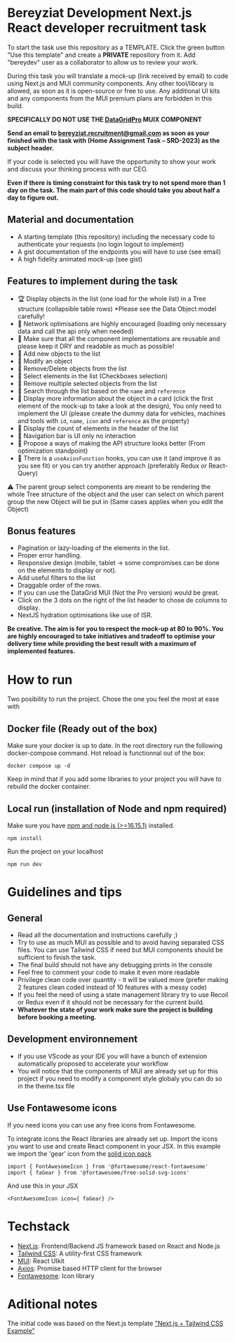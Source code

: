 # Bereyziat Development Next.js React developer recruitment task

To start the task use this repository as a TEMPLATE. Click the green button "Use this template" and create a **PRIVATE** repository from it. Add "bereydev" user as a collaborator to allow us to review your work.

During this task you will translate a mock-up (link received by email) to code using Next.js and MUI community components. Any other tool/library is allowed, as soon as it is open-source or free to use. Any additional UI kits and any components from the MUI premium plans are forbidden in this build.

**SPECIFICALLY DO NOT USE THE [DataGridPro](https://mui.com/x/react-data-grid/) MUIX COMPONENT**

**Send an email to bereyziat.recruitment@gmail.com as soon as your finished with the task with (Home Assignment Task – SRD-2023) as the subject header.**

If your code is selected you will have the opportunity to show your work and discuss your thinking process with our CEO.

**Even if there is timing constraint for this task try to not spend more than 1 day on the task. The main part of this code should take you about half a day to figure out.**

## Material and documentation

- A starting template (this repository) including the necessary code to authenticate your requests (no login logout to implement)
- A gist documentation of the endpoints you will have to use (see email)
- A high fidelity animated mock-up (see gist)

## Features to implement during the task

- 🏆 Display objects in the list (one load for the whole list) in a Tree structure (collapsible table rows) *Please see the Data Object model carefully!
- 🌟 Network optimisations are highly encouraged (loading only necessary data and call the api only when needed)
- 🌟 Make sure that all the component implementations are reusable and please keep it DRY and readable as much as possible!
- 🔰 Add new objects to the list
- 🔰 Modify an object
- 🔰 Remove/Delete objects from the list
- 🔰 Select elements in the list (Checkboxes selection)
- 🔰 Remove multiple selected objects from the list
- 🔰 Search through the list based on the `name` and `reference`
- 🔰 Display more information about the object in a card (click the first element of the mock-up to take a look at the design), You only need to implement the UI (please create the dummy data for vehicles, machines and tools with `id`, `name`, `icon` and `reference` as the property)
- 🔰 Display the count of elements in the header of the list
- 🔰 Navigation bar is UI only no interaction
- 🌟 Propose a ways of making the API structure looks better (From optimization standpoint)
- 🌟 There is a `useAxiosFunction` hooks, you can use it (and improve it as you see fit) or you can try another approach (preferably Redux or React-Query)

⚠️ The parent group select components are meant to be rendering the whole Tree structure of the object and the user can select on which parent group the new Object will be put in (Same cases applies when you edit the Object)



## Bonus features

- Pagination or lazy-loading of the elements in the list.
- Proper error handling.
- Responsive design (mobile, tablet -> some compromises can be done on the elements to display or not).
- Add useful filters to the list
- Draggable order of the rows.
- If you can use the DataGrid MUI (Not the Pro version) would be great.
- Click on the 3 dots on the right of the list header to chose de columns to display.
- NextJS hydration optimisations like use of ISR.

**Be creative. The aim is for you to respect the mock-up at 80 to 90%. You are highly encouraged to take initiatives and tradeoff to optimise your delivery time while providing the best result with a maximum of implemented features.**

# How to run

Two posibility to run the project. Chose the one you feel the most at ease with

## Docker file (Ready out of the box)

Make sure your docker is up to date.
In the root directory run the following docker-compose command. Hot reload is functionnal out of the box:

```
docker compose up -d
```

Keep in mind that if you add some libraries to your project you will have to rebuild the docker container.

## Local run (installation of Node and npm required)

Make sure you have [npm and node.js (>=16.15.1)](https://docs.npmjs.com/downloading-and-installing-node-js-and-npm) installed.

```
npm install
```

Run the project on your localhost

```
npm run dev
```

# Guidelines and tips

## General

- Read all the documentation and instructions carefully ;)
- Try to use as much MUI as possible and to avoid having separated CSS files. You can use Tailwind CSS if need but MUI components should be sufficient to finish the task.
- The final build should not have any debugging prints in the console
- Feel free to comment your code to make it even more readable
- Privilege clean code over quantity - it will be valued more (prefer making 2 features clean coded instead of 10 features with a messy code)
- If you feel the need of using a state management library try to use Recoil or Redux even if it should not be necessary for the current build.
- **Whatever the state of your work make sure the project is building before booking a meeting.**

## Development environnement

- If you use VScode as your IDE you will have a bunch of extension automatically proposed to accelerate your workflow
- You will notice that the components of MUI are already set up for this project if you need to modify a component style globaly you can do so in the theme.tsx file

## Use Fontawesome icons

If you need icons you can use any free icons from Fontawesome.

To integrate icons the React libraries are already set up. Import the icons you want to use and create React component in your JSX. In this example we import the 'gear' icon from the [solid icon pack](https://fontawesome.com/search?s=solid)

```
import { FontAwesomeIcon } from '@fortawesome/react-fontawesome'
import { faGear } from '@fortawesome/free-solid-svg-icons'
```

And use this in your JSX

```
<FontAwesomeIcon icon={ faGear} />
```

# Techstack

- [Next.js](https://nextjs.org/): Frontend/Backend JS framework based on React and Node.js
- [Tailwind CSS](https://tailwindcss.com/): A utility-first CSS framework
- [MUI](https://mui.com/): React UIkit
- [Axios](https://axios-http.com/): Promise based HTTP client for the browser
- [Fontawesome](https://fontawesome.com/): Icon library

# Aditional notes

The initial code was based on the Next.js template ["Next.js + Tailwind CSS Example"](https://github.com/vercel/next.js/tree/canary/examples/with-tailwindcss)
